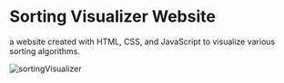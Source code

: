 # Sorting Visualizer Website
a website created with HTML, CSS, and JavaScript to visualize various sorting algorithms.



  



![sortingVisualizer](https://github.com/ReedGoldsworthy/Sorting-Visualizer/assets/59662986/d0f2c5b6-83cb-4221-ae96-abceff6e427d)



